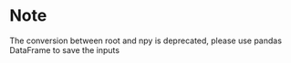 # Note

The conversion between root and npy is deprecated, please use pandas DataFrame to save the inputs
